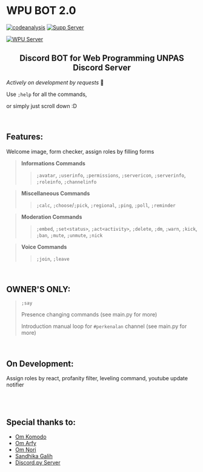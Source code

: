 # WPU BOT 2.0
[![codeanalysis](https://img.shields.io/github/workflow/status/LuminetteBourgeons/WPU-Bot-2.0/CodeAnalysis?label=Code%20Analysis&style=for-the-badge)](https://github.com/LuminetteBourgeons/WPU-Bot-2.0/actions/workflows/analysis.yml)
[![Supp Server](https://img.shields.io/discord/786492151058923520.svg?logo=discord&style=for-the-badge)](https://discord.gg/TKDAb8DjT9)

[![WPU Server](https://media.discordapp.net/attachments/758660110003863574/854216528273473536/wpu.png)](https://discord.gg/wpu)

<h2 align=center>Discord BOT for Web Programming UNPAS Discord Server</h2>

*Actively on development by requests* 🌱

Use `;help` for all the commands, 

or simply just scroll down :D

<br>

## Features:

Welcome image, form checker, assign roles by filling forms

> **Informations Commands**
> > `;avatar`, `;userinfo`, `;permissions`, `;servericon`, `;serverinfo`, `;roleinfo`, `;channelinfo`

> **Miscellaneous Commands**
> > `;calc`, `;choose`/`;pick`, `;regional`, `;ping`, `;poll`, `;reminder`

> **Moderation Commands**
> > `;embed`, `;set<status>`, `;act<activity>`, `;delete`, `;dm`, `;warn`, `;kick`, `;ban`, `;mute`, `;unmute`, `;nick`

> **Voice Commands**
> > `;join`, `;leave`

<br>

## OWNER'S ONLY:
> `;say` 
> 
> Presence changing commands (see main.py for more)
> 
> Introduction manual loop for `#perkenalan` channel (see main.py for more)

<br>

## On Development:

Assign roles by react, profanity filter, leveling command, youtube update notifier


<br>
<br>

## Special thanks to:

- [Om Komodo](https://github.com/manh21)
- [Om Arfy](https://github.com/slowy07)
- [Om Nori](https://github.com/norinorin)
- [Sandhika Galih](https://github.com/sandhikagalih)
- [Discord.py Server](https://discord.com/invite/r3sSKJJ)
